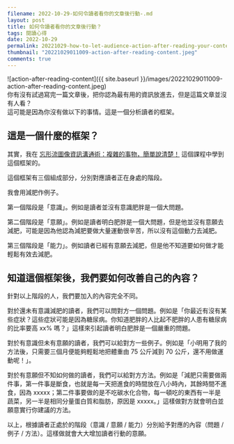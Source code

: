 ```yaml
---
filename: 2022-10-29-如何令讀者看你的文章後行動-.md
layout: post
title: 如何令讀者看你的文章後行動？
tags: 閱讀心得
date: 2022-10-29
permalink: 20221029-how-to-let-audience-action-after-reading-your-content/
thumbnail: "20221029011009-action-after-reading-content.jpeg"
comments: true
---
```


![action-after-reading-content]({{ site.baseurl }}/images/20221029011009-action-after-reading-content.jpeg)  
你有沒有試過寫完一篇文章後，把你認為最有用的資訊放進去，但是這篇文章並沒有人看？  
這可能是因為你沒有做以下的事情。這是一個分析讀者的框架。

## 這是一個什麼的框架？

其實，我在 [忘形流圖像資訊溝通術：複雜的事物，簡單說清楚！](https://www.pressplay.cc/project/0A5860DC9495E6915204C0740AFEFC3E/about) 這個課程中學到這個框架的。

這個框架有三個組成部分，分別對應讀者正在身處的階段。

我會用減肥作例子。

第一個階段是「意識」。例如是讀者並沒有意識肥胖是一個大問題。

第二個階段是「意願」。例如是讀者明白肥胖是一個大問題，但是他並沒有意願去減肥，可能是因為他認為減肥要做大量運動很辛苦，所以沒有這個動力去減肥。

第三個階段是「能力」。例如讀者已經有意願去減肥，但是他不知道要如何做才能輕鬆有效去減肥。

## 知道這個框架後，我們要如何改善自己的內容？

針對以上階段的人，我們要加入的內容完全不同。

對於還未有意識減肥的讀者，我們可以問對方一個問題。例如是「你最近有沒有某些症狀？這些症狀可能是因為糖尿病。你知道肥胖的人比起不肥胖的人患有糖尿病的比率要高 xx% 嗎？」這樣來引起讀者明白肥胖是一個嚴重的問題。

對於有意識但未有意願的讀者，我們可以給對方一些例子。例如是「小明用了我的方法後，只需要三個月便能夠輕鬆地把體重由 75 公斤減到 70 公斤，還不用做運動呢！」。

對於有意願但不知如何做的讀者，我們可以給對方方法。例如是「減肥只需要做兩件事，第一件事是斷食，也就是每一天把進食的時間放在八小時內，其餘時間不進食，因為 xxxxx；第二件事要做的是不吃碳水化合物，每一頓吃的東西有一半是蔬菜，另一半是相同分量蛋白質和脂肪，原因是 xxxxx。」這樣做對方就會明白並願意實行你建議的方法。

以上，根據讀者正處於的階段（意識 / 意願 / 能力）分別給予對應的內容（問題 / 例子 / 方法）。這樣做就會大大增加讀者行動的意願。